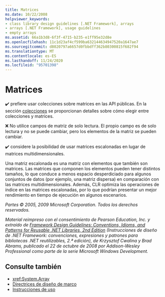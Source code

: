 ```yaml
---
title: Matrices
ms.date: 10/22/2008
helpviewer_keywords:
- class library design guidelines [.NET Framework], arrays
- arrays [.NET Framework], usage guidelines
- empty arrays
ms.assetid: 66a1b3d8-6f3f-4715-b235-e1ff95e32d8e
ms.openlocfilehash: 11c1d23af4cf599ba632144634947520a1647ae7
ms.sourcegitcommit: d8020797a6657d0fbbdff362b80300815f682f94
ms.translationtype: MT
ms.contentlocale: es-ES
ms.lasthandoff: 11/24/2020
ms.locfileid: "95701398"
---
```

# <a name="arrays"></a>Matrices

✔️ prefiere usar colecciones sobre matrices en las API públicas. En la sección [colecciones](guidelines-for-collections.md) se proporcionan detalles sobre cómo elegir entre colecciones y matrices.

 ❌ No utilice campos de matriz de solo lectura. El propio campo es de solo lectura y no se puede cambiar, pero los elementos de la matriz se pueden cambiar.

 ✔️ considere la posibilidad de usar matrices escalonadas en lugar de matrices multidimensionales.

 Una matriz escalonada es una matriz con elementos que también son matrices. Las matrices que componen los elementos pueden tener distintos tamaños, lo que conduce a menos espacio desperdiciado para algunos conjuntos de datos (por ejemplo, una matriz dispersa) en comparación con las matrices multidimensionales. Además, CLR optimiza las operaciones de índice en las matrices escalonadas, por lo que podrían presentar un mejor rendimiento en tiempo de ejecución en algunos escenarios.

 *Partes © 2005, 2009 Microsoft Corporation. Todos los derechos reservados.*

 *Material reimpreso con el consentimiento de Pearson Education, Inc. y extraído de [Framework Design Guidelines: Conventions, Idioms, and Patterns for Reusable .NET Libraries, 2nd Edition](https://www.informit.com/store/framework-design-guidelines-conventions-idioms-and-9780321545619) (Instrucciones de diseño de .NET Framework: convenciones, expresiones y patrones para bibliotecas .NET reutilizables, 2.ª edición), de Krzysztof Cwalina y Brad Abrams, publicado el 22 de octubre de 2008 por Addison-Wesley Professional como parte de la serie Microsoft Windows Development.*

## <a name="see-also"></a>Consulte también

- <xref:System.Array>
- [Directrices de diseño de marco](index.md)
- [Instrucciones de uso](usage-guidelines.md)
